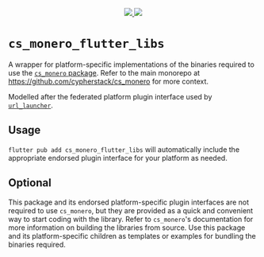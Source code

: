 <p align="center">
  <a href="https://pub.dev/packages/cs_monero_flutter_libs">
    <img src="https://img.shields.io/pub/v/cs_monero_flutter_libs?label=pub.dev&labelColor=333940&logo=dart">
  </a>
  <a href="https://github.com/invertase/melos">
    <img src="https://img.shields.io/badge/maintained%20with-melos-f700ff.svg?style=flat-square">
  </a>
</p>

# `cs_monero_flutter_libs`
A wrapper for platform-specific implementations of the binaries required to use 
the [`cs_monero` package](https://pub.dev/packages/cs_monero).  Refer to the 
main monorepo at https://github.com/cypherstack/cs_monero for more context.

Modelled after the federated platform plugin interface used by 
[`url_launcher`](https://github.com/flutter/packages/tree/main/packages/url_launcher).

## Usage
`flutter pub add cs_monero_flutter_libs` will automatically include the 
appropriate endorsed plugin interface for your platform as needed.

## Optional
This package and its endorsed platform-specific plugin interfaces are not 
required to use `cs_monero`, but they are provided as a quick and convenient way 
to start coding with the library.  Refer to `cs_monero`'s documentation for more 
information on building the libraries from source.  Use this package and its 
platform-specific children as templates or examples for bundling the binaries 
required.

